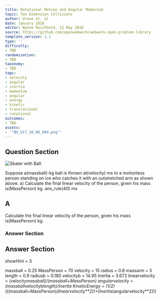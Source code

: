 ```yaml
---
title: Rotational Motion and Angular Momentum
topic: Two Dimension Collisions
author: Urone et. al
date: January 2018
editor: Wynne Reichheld, 22 May 2018
source: https://github.com/openwebwork/webwork-open-problem-library
template_version: 1.1
type: ''
difficulty:
- TBD
randomization:
- TBD
taxonomy:
- TBD
tags:
- velocity
- angular
- inertia
- momentum
- angular
- energy
- kinetic
- translational
- rotational
outcomes:
- TBD
assets:
- '"NU_U17_10_06_004.png"'
---
```


## Question Section 

![Skater with Ball.]("NU_U17_10_06_004.png")

Suppose a(massball)-kg ball is thrown at(velocity) ms to a motionless person standing on ice who catches it with an outstretched arm as shown above. 
a) Calculate the final linear velocity of the person, given his mass is(MassPerson) kg. 
ans_rule(40) ms

## A
Calculate the final linear velocity of the person, given his mass is(MassPerson) kg. 
### Answer Section


## Answer Section

showHint = 3

massball = 0.25
MassPerson = 70
velocity = 15
radius = 0.8
massarm = 5
length = 0.9
radiusb = 0.180
velocityb = 14.95
Inertia = 3.672
linearvelocity = (velocity*massball)/(massball+MassPerson)
angularvelocity = (massball*velocityb*length)/Inertia
KineticEnergy = (1/2)*(((massball+MassPerson)*(linearvelocity**2))+(Inertia*(angularvelocity**2)))
